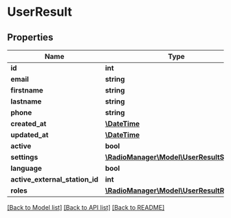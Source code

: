 # UserResult

## Properties
Name | Type | Description | Notes
------------ | ------------- | ------------- | -------------
**id** | **int** |  | 
**email** | **string** |  | 
**firstname** | **string** |  | 
**lastname** | **string** |  | 
**phone** | **string** |  | [optional] 
**created_at** | [**\DateTime**](\DateTime.md) |  | [optional] 
**updated_at** | [**\DateTime**](\DateTime.md) |  | [optional] 
**active** | **bool** |  | [optional] 
**settings** | [**\RadioManager\Model\UserResultSettings**](UserResultSettings.md) |  | [optional] 
**language** | **bool** |  | [optional] 
**active_external_station_id** | **int** |  | [optional] 
**roles** | [**\RadioManager\Model\UserResultRoles[]**](UserResultRoles.md) |  | [optional] 

[[Back to Model list]](../README.md#documentation-for-models) [[Back to API list]](../README.md#documentation-for-api-endpoints) [[Back to README]](../README.md)


